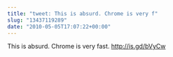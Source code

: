 ```yaml
---
title: "tweet: This is absurd. Chrome is very f"
slug: "13437119289"
date: "2010-05-05T17:07:22+00:00"
---
```

This is absurd. Chrome is very fast. http://is.gd/bVyCw